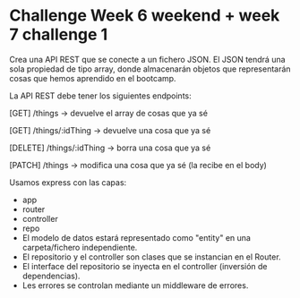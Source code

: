 # Challenge Week 6 weekend + week 7 challenge 1

Crea una API REST que se conecte a un fichero JSON. El JSON tendrá una sola propiedad de tipo array, donde almacenarán objetos que representarán cosas que hemos aprendido en el bootcamp.

La API REST debe tener los siguientes endpoints:

[GET] /things -> devuelve el array de cosas que ya sé

[GET] /things/:idThing -> devuelve una cosa que ya sé

[DELETE] /things/:idThing -> borra una cosa que ya sé

[PATCH] /things -> modifica una cosa que ya sé (la recibe en el body)

Usamos express con las capas:

- app
- router
- controller
- repo
- El modelo de datos estará representado como "entity" en una carpeta/fichero independiente.
- El repositorio y el controller son clases que se instancian en el Router.
- El interface del repositorio se inyecta en el controller (inversión de dependencias).
- Les errores se controlan mediante un middleware de errores.
